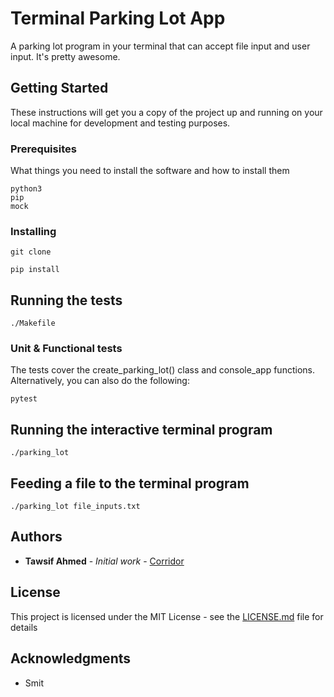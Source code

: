 # Terminal Parking Lot App

A parking lot program in your terminal that can accept file input and user input. It's pretty awesome.

## Getting Started

These instructions will get you a copy of the project up and running on your local machine for development and testing purposes.
### Prerequisites

What things you need to install the software and how to install them

```
python3
pip
mock
```

### Installing

```
git clone
```

```
pip install
```

## Running the tests

```
./Makefile
```

### Unit & Functional tests

The tests cover the create_parking_lot() class and console_app functions. Alternatively, you can also do the following:

```
pytest
```

## Running the interactive terminal program

```
./parking_lot
```

## Feeding a file to the terminal program

```
./parking_lot file_inputs.txt
```

## Authors

* **Tawsif Ahmed** - *Initial work* - [Corridor](https://github.com/corridor)

## License

This project is licensed under the MIT License - see the [LICENSE.md](LICENSE.md) file for details

## Acknowledgments

* Smit
